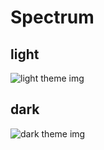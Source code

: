 # Spectrum

## light

![light theme img](imgs/image.png)

## dark

![dark theme img](imgs/image-1.png)
